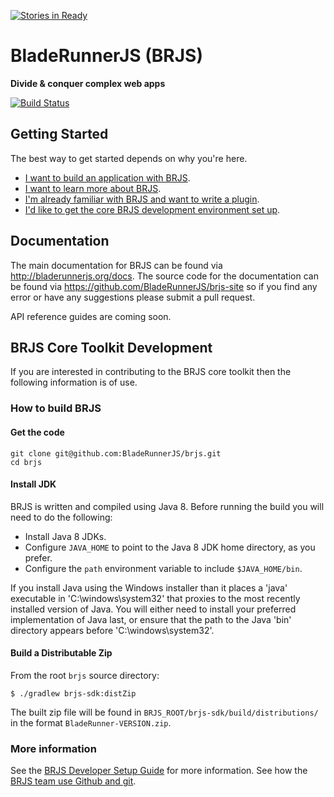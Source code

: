 [![Stories in Ready](https://badge.waffle.io/BladeRunnerJS/brjs.png?label=ready&title=Ready)](https://waffle.io/BladeRunnerJS/brjs)
# BladeRunnerJS (BRJS)

**Divide & conquer complex web apps**

[![Build Status](https://travis-ci.org/BladeRunnerJS/brjs.svg)](https://travis-ci.org/BladeRunnerJS/brjs)

## Getting Started

The best way to get started depends on why you're here.

* [I want to build an application with BRJS](http://bladerunnerjs.org/docs/use/getting_started/).
* [I want to learn more about BRJS](http://bladerunnerjs.org/docs/).
* [I'm already familiar with BRJS and want to write a plugin](http://bladerunnerjs.org/docs/extend/command_plugin_tutorial/).
* [I'd like to get the core BRJS development environment set up](https://github.com/BladeRunnerJS/brjs#brjs-core-toolkit-development).

## Documentation

The main documentation for BRJS can be found via http://bladerunnerjs.org/docs. The source code for the documentation can be found via https://github.com/BladeRunnerJS/brjs-site so if you find any error or have any suggestions please submit a pull request.

API reference guides are coming soon.

## BRJS Core Toolkit Development

If you are interested in contributing to the BRJS core toolkit then the following information is of use.

### How to build BRJS

#### Get the code

    git clone git@github.com:BladeRunnerJS/brjs.git
    cd brjs

#### Install JDK

BRJS is written and compiled using Java 8. Before running the build you will need to do the following:

  * Install Java 8 JDKs.
  * Configure `JAVA_HOME` to point to the Java 8 JDK home directory, as you prefer.
  * Configure the `path` environment variable to include `$JAVA_HOME/bin`.

If you install Java using the Windows installer than it places a 'java' executable in 'C:\windows\system32' that proxies to the most recently installed version of Java. You will either need to install your preferred implementation of Java last, or ensure that the path to the Java 'bin' directory appears before 'C:\windows\system32'.



#### Build a Distributable Zip

From the root `brjs` source directory:

    $ ./gradlew brjs-sdk:distZip

The built zip file will be found in `BRJS_ROOT/brjs-sdk/build/distributions/` in the format `BladeRunner-VERSION.zip`.

### More information

See the [BRJS Developer Setup Guide](https://github.com/BladeRunnerJS/brjs/wiki/BRJS-Developer-Setup) for more information.
See how the [BRJS team use Github and git](https://github.com/BladeRunnerJS/brjs/wiki/How-do-we-use-GitHub-and-Git%3F).
